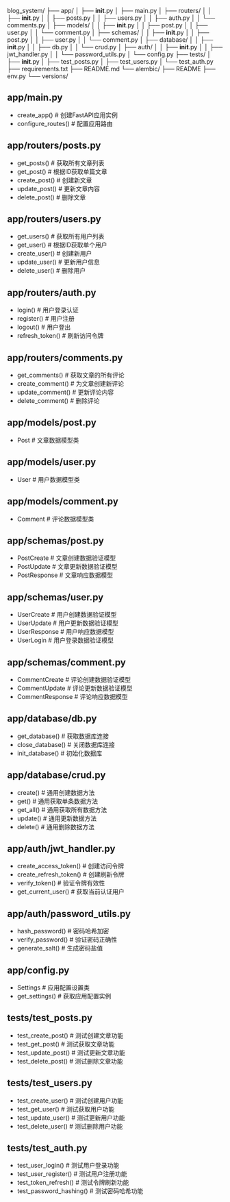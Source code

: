 blog_system/
├── app/
│   ├── __init__.py
│   ├── main.py
│   ├── routers/
│   │   ├── __init__.py
│   │   ├── posts.py
│   │   ├── users.py
│   │   ├── auth.py
│   │   └── comments.py
│   ├── models/
│   │   ├── __init__.py
│   │   ├── post.py
│   │   ├── user.py
│   │   └── comment.py
│   ├── schemas/
│   │   ├── __init__.py
│   │   ├── post.py
│   │   ├── user.py
│   │   └── comment.py
│   ├── database/
│   │   ├── __init__.py
│   │   ├── db.py
│   │   └── crud.py
│   ├── auth/
│   │   ├── __init__.py
│   │   ├── jwt_handler.py
│   │   └── password_utils.py
│   └── config.py
├── tests/
│   ├── __init__.py
│   ├── test_posts.py
│   ├── test_users.py
│   └── test_auth.py
├── requirements.txt
├── README.md
└── alembic/
    ├── README
    ├── env.py
    └── versions/

## app/main.py
- create_app()  # 创建FastAPI应用实例
- configure_routes()  # 配置应用路由

## app/routers/posts.py
- get_posts()  # 获取所有文章列表
- get_post()  # 根据ID获取单篇文章
- create_post()  # 创建新文章
- update_post()  # 更新文章内容
- delete_post()  # 删除文章

## app/routers/users.py
- get_users()  # 获取所有用户列表
- get_user()  # 根据ID获取单个用户
- create_user()  # 创建新用户
- update_user()  # 更新用户信息
- delete_user()  # 删除用户

## app/routers/auth.py
- login()  # 用户登录认证
- register()  # 用户注册
- logout()  # 用户登出
- refresh_token()  # 刷新访问令牌

## app/routers/comments.py
- get_comments()  # 获取文章的所有评论
- create_comment()  # 为文章创建新评论
- update_comment()  # 更新评论内容
- delete_comment()  # 删除评论

## app/models/post.py
- Post  # 文章数据模型类

## app/models/user.py
- User  # 用户数据模型类

## app/models/comment.py
- Comment  # 评论数据模型类

## app/schemas/post.py
- PostCreate  # 文章创建数据验证模型
- PostUpdate  # 文章更新数据验证模型
- PostResponse  # 文章响应数据模型

## app/schemas/user.py
- UserCreate  # 用户创建数据验证模型
- UserUpdate  # 用户更新数据验证模型
- UserResponse  # 用户响应数据模型
- UserLogin  # 用户登录数据验证模型

## app/schemas/comment.py
- CommentCreate  # 评论创建数据验证模型
- CommentUpdate  # 评论更新数据验证模型
- CommentResponse  # 评论响应数据模型

## app/database/db.py
- get_database()  # 获取数据库连接
- close_database()  # 关闭数据库连接
- init_database()  # 初始化数据库

## app/database/crud.py
- create()  # 通用创建数据方法
- get()  # 通用获取单条数据方法
- get_all()  # 通用获取所有数据方法
- update()  # 通用更新数据方法
- delete()  # 通用删除数据方法

## app/auth/jwt_handler.py
- create_access_token()  # 创建访问令牌
- create_refresh_token()  # 创建刷新令牌
- verify_token()  # 验证令牌有效性
- get_current_user()  # 获取当前认证用户

## app/auth/password_utils.py
- hash_password()  # 密码哈希加密
- verify_password()  # 验证密码正确性
- generate_salt()  # 生成密码盐值

## app/config.py
- Settings  # 应用配置设置类
- get_settings()  # 获取应用配置实例

## tests/test_posts.py
- test_create_post()  # 测试创建文章功能
- test_get_post()  # 测试获取文章功能
- test_update_post()  # 测试更新文章功能
- test_delete_post()  # 测试删除文章功能

## tests/test_users.py
- test_create_user()  # 测试创建用户功能
- test_get_user()  # 测试获取用户功能
- test_update_user()  # 测试更新用户功能
- test_delete_user()  # 测试删除用户功能

## tests/test_auth.py
- test_user_login()  # 测试用户登录功能
- test_user_register()  # 测试用户注册功能
- test_token_refresh()  # 测试令牌刷新功能
- test_password_hashing()  # 测试密码哈希功能